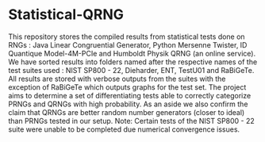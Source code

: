 # Statistical-QRNG
This repository stores the compiled results from statistical tests done on RNGs : Java Linear Congruential Generator, Python Mersenne Twister, ID Quantique Model-4M-PCIe and Humboldt Physik QRNG (an online service). We have sorted results into folders named after the respective names of the test suites used : NIST SP800 - 22, Dieharder, ENT, TestU01 and RaBiGeTe. All results are stored with verbose outputs from the suites with the exception of RaBiGeTe which outputs graphs for the test set.
The project aims to determine a set of differentiating tests able to correctly categorize PRNGs and QRNGs with high probability. As an aside we also confirm the claim that QRNGs are better random number generators (closer to ideal) than PRNGs tested in our setup.
Note: Certain tests of the NIST SP800 - 22 suite were unable to be completed due numerical convergence issues.
